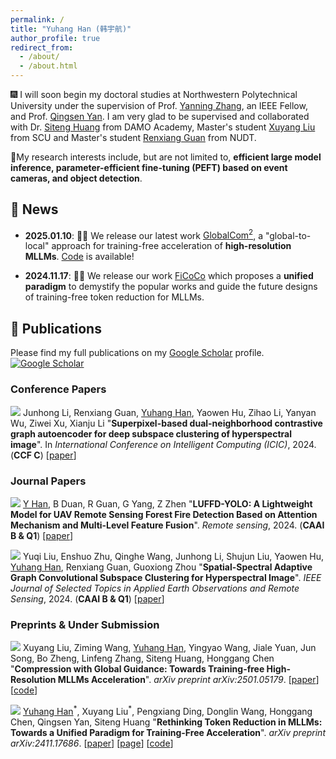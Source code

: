 ```yaml
---
permalink: /
title: "Yuhang Han (韩宇航)"
author_profile: true
redirect_from: 
  - /about/
  - /about.html
---
```



🎆 I will soon begin my doctoral studies at Northwestern Polytechnical University under the supervision of Prof. [Yanning Zhang](https://scholar.google.com.hk/citations?user=-wzlS7QAAAAJ&hl=zh-CN), an IEEE Fellow, and Prof. [Qingsen Yan](https://scholar.google.com.hk/citations?hl=zh-CN&user=BSGy3foAAAAJ). I am very glad to be supervised and collaborated with Dr. [Siteng Huang](https://kyonhuang.top/) from DAMO Academy, Master's student [Xuyang Liu](https://xuyang-liu16.github.io/) from SCU and Master's student [Renxiang Guan](https://github.com/GuanRX) from NUDT.

📌My research interests include, but are not limited to, **efficient large model inference, parameter-efficient fine-tuning (PEFT) based on event cameras, and object detection**.

## 📳 News

* **2025.01.10**: 🎇🎇 We release our latest work [GlobalCom<sup>2</sup>](https://arxiv.org/abs/2501.05179), a "global-to-local" approach for training-free acceleration of **high-resolution MLLMs**. [Code](https://github.com/xuyang-liu16/GlobalCom2) is available!
 
* **2024.11.17**: 🚀🚀 We release our work [FiCoCo](https://ficoco-accelerate.github.io/) which proposes a **unified paradigm** to demystify the popular works and guide the future designs of training-free token reduction for MLLMs. 

## 📝 Publications 
Please find my full publications on my [Google Scholar](https://scholar.google.com.hk/citations?hl=zh-CN&user=zggQZNAAAAAJ) profile.<a href="https://scholar.google.com.hk/citations?hl=zh-CN&user=zggQZNAAAAAJ" target="_blank"><img src="https://img.shields.io/badge/Paper%20Citations-18-blue?logo=googlescholar&style=social" alt="Google Scholar"></a>

<!---
<a href="https://scholar.google.com.hk/citations?hl=zh-CN&user=zggQZNAAAAAJ" target="_blank"><img src="https://img.shields.io/badge/dynamic/json?label=Paper%20Citations&query=total_citations&url=https%3A%2F%2Fcse.bth.se%2F~fer%2Fgooglescholar-api%2Fgooglescholar.php%3Fuser%3D9VhMC1QAAAAJ&logo=googlescholar&style=social" alt="Google Scholar"></a>
-->

### Conference Papers

<a href="https://ieeexplore.ieee.org/document/10445945" target="_blank"><img src="https://img.shields.io/badge/ICIC-2024-blue?style=flat-square"></a> Junhong Li, Renxiang Guan, <u>Yuhang Han</u>, Yaowen Hu, Zihao Li, Yanyan Wu, Ziwei Xu, Xianju Li &quot;**Superpixel-based dual-neighborhood contrastive graph autoencoder for deep subspace clustering of hyperspectral image**&quot;. In *International Conference on Intelligent Computing (ICIC)*, 2024. (**CCF C**) [[paper](https://link.springer.com/chapter/10.1007/978-981-97-5597-4_16)]

### Journal Papers
<!---
<a href="https://ieeexplore.ieee.org/document/10742110" target="_blank"><img src="https://img.shields.io/badge/TBC-2024-green?style=flat-square"></a> Xinying Lin, <u>Xuyang Liu</u>, Hong Yang, Xiaohai He, Honggang Chen, &quot;**Perception- and Fidelity-aware Reduced-Reference Super-Resolution Image Quality Assessment**&quot;. *IEEE Transactions on Broadcasting*, 2024. (**SCI Q1, IF: 3.2**) [[paper](https://arxiv.org/pdf/2405.09472)] [[code](https://github.com/xinyouu/PFIQA)] 

<a href="https://www.sciencedirect.com/science/article/abs/pii/S0140366422002535" target="_blank"><img src="https://img.shields.io/badge/COMPUT COMMUN-2022-green?style=flat-square"></a> <u>Xuyang Liu</u>, &quot;**GLMLP-TRANS: A transportation mode detection model using lightweight sensors integrated in smartphones**&quot;. *Computer Communications*, 2022. (**SCI Q1, IF: 6.0**) [[paper](https://www.sciencedirect.com/science/article/abs/pii/S0140366422002535)] [[code](https://github.com/xuyang-liu16/GLMLP-TRANS)] 
-->
<a href="https://ieeexplore.ieee.org/document/10742110" target="_blank"><img src="https://img.shields.io/badge/RS-2024-green?style=flat-square"></a> <u>Y Han</u>, B Duan, R Guan, G Yang, Z Zhen &quot;**LUFFD-YOLO: A Lightweight Model for UAV Remote Sensing Forest Fire Detection Based on Attention Mechanism and Multi-Level Feature Fusion**&quot;. *Remote sensing*, 2024. (**CAAI B & Q1**) [[paper](https://www.mdpi.com/2072-4292/16/12/2177)]

<a href="https://ieeexplore.ieee.org/document/10742110" target="_blank"><img src="https://img.shields.io/badge/JSTARS-2024-green?style=flat-square"></a> Yuqi Liu, Enshuo Zhu, Qinghe Wang, Junhong Li, Shujun Liu, Yaowen Hu, <u>Yuhang Han</u>, Renxiang Guan, Guoxiong Zhou &quot;**Spatial-Spectral Adaptive Graph Convolutional Subspace Clustering for Hyperspectral Image**&quot;. *IEEE Journal of Selected Topics in Applied Earth Observations and Remote Sensing*, 2024. (**CAAI B & Q1**) [[paper](https://ieeexplore.ieee.org/document/10757387)]

### Preprints & Under Submission
<a href="https://arxiv.org/abs/2501.05179" target="_blank"><img src="https://img.shields.io/badge/arXiv-2501.05179-B31B1B?style=flat-square"></a> Xuyang Liu, Ziming Wang, <u>Yuhang Han</u>, Yingyao Wang, Jiale Yuan, Jun Song, Bo Zheng, Linfeng Zhang, Siteng Huang, Honggang Chen &quot;**Compression with Global Guidance: Towards Training-free High-Resolution MLLMs Acceleration**&quot;. *arXiv preprint arXiv:2501.05179*. [[paper](https://arxiv.org/pdf/2501.05179)] [[code](https://github.com/xuyang-liu16/GlobalCom2)]

<a href="https://arxiv.org/abs/2411.17686" target="_blank"><img src="https://img.shields.io/badge/arXiv-2411.17686-B31B1B?style=flat-square"></a> <u>Yuhang Han</u><sup>\*</sup>, Xuyang Liu<sup>\*</sup>, Pengxiang Ding, Donglin Wang, Honggang Chen, Qingsen Yan, Siteng Huang &quot;**Rethinking Token Reduction in MLLMs: Towards a Unified Paradigm for Training-Free Acceleration**&quot;. *arXiv preprint arXiv:2411.17686*. [[paper](https://arxiv.org/pdf/2411.17686)] [[page](https://ficoco-accelerate.github.io/)] [[code](https://github.com/kawhiiiileo/FiCoCo)]

<!---
## 🤗 Resources
Please find my full repositories on my [GitHub](https://github.com/xuyang-liu16) profile. <a href="https://github.com/xuyang-liu16" target="_blank"><img src="https://img.shields.io/github/stars/xuyang-liu16.svg?style=social" alt="GitHub"></a>

* [Awesome Generation Acceleration](https://github.com/xuyang-liu16/Awesome-Generation-Acceleration) [![GitHub](https://img.shields.io/github/stars/xuyang-liu16/Awesome-Generation-Acceleration.svg?style=social)](https://github.com/xuyang-liu16/Awesome-Generation-Acceleration.git)
  * Duty: Owner.
  * Description: An open-source repository that curates a collection of recent awesome papers on AIGC acceleration.
 
* [Awesome Token Reduction for Model Compression](https://github.com/xuyang-liu16/Awesome-Token-Reduction-for-Model-Compression) [![GitHub](https://img.shields.io/github/stars/xuyang-liu16/Awesome-Token-Reduction-for-Model-Compression.svg?style=social)](https://github.com/xuyang-liu16/Awesome-Token-Reduction-for-Model-Compression.git)
  * Duty: Owner.
  * Description: An open-source repository that curates a collection of recent awesome papers on token reduction for model compression.
 
* [Awesome Parameter-Efficient Transfer Learning](https://github.com/synbol/Awesome-Parameter-Efficient-Transfer-Learning) [![GitHub](https://img.shields.io/github/stars/synbol/Awesome-Parameter-Efficient-Transfer-Learning.svg?style=social)](https://github.com/synbol/Awesome-Parameter-Efficient-Transfer-Learning.git)
  * Duty: Contributor.
  * Description: An open-source repository that curates a collection of recent awesome papers on parameter-efficient transfer learning.



## 💻 Experience
* Research Intern - **Taobao & Tmall Group, Alibaba Group**, Beijing
  * Time: July 2024 - Present.
  * Thesis: *Efficient Multi-modal Large Language Models*.
* Research Intern - **Machine Intelligence Laboratory, Westlake University**, Hangzhou
  * Time: Mar 2023 - Sep 2023.
  * Thesis: *Zero-shot Transfer of Vision-language Models*.
  * Supervisers: Dr. [Siteng Huang](https://kyonhuang.top/) and Prof. [Donglin Wang](https://en.westlake.edu.cn/faculty/donglin-wang.html).
   

## 📠 Services

### Conference Reviewer
* ACM International Conference on Multimedia ([MM](https://2024.acmmm.org/))
* ACM International Conference on Multimedia Retrieval ([ICMR](http://icmr2024.org/))

-->
